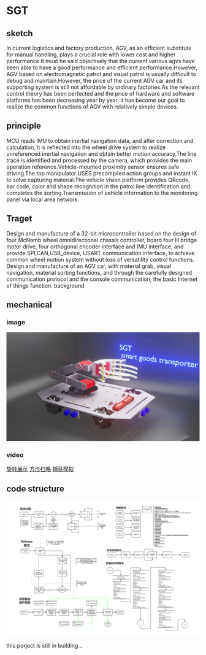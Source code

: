 # SGT
## sketch
  In current logistics and factory production, AGV, as an efficient substitute for manual handling, plays a crucial role with lower cost and higher performance.It must be said objectively that the current various agvs have been able to have a good performance and efficient performance.However, AGV based on electromagnetic patrol and visual patrol is usually difficult to debug and maintain.However, the price of the current AGV car and its supporting system is still not affordable by ordinary factories.As the relevant control theory has been perfected and the price of hardware and software platforms has been decreasing year by year, it has become our goal to realize the common functions of AGV with relatively simple devices.
## principle
  MCU reads IMU to obtain inertial navigation data, and after correction and calculation, it is reflected into the wheel drive system to realize unreferenced inertial navigation and obtain better motion accuracy.The line trace is identified and processed by the camera, which provides the main operation reference.Vehicle-mounted proximity sensor ensures safe driving.The top manipulator USES precompiled action groups and instant IK to solve capturing material.The vehicle vision platform provides QRcode, bar code, color and shape recognition in the patrol line identification and completes the sorting.Transmission of vehicle information to the monitoring panel via local area network.
## Traget
  Design and manufacture of a 32-bit microcontroller based on the design of four McNamb wheel omnidirectional chassis controller, board four H bridge motor drive, four orthogonal encoder interface and IMU interface, and provide SPI,CAN,USB_device, USART communication interface, to achieve common wheel motion system without loss of versatility control functions.
Design and manufacture of an AGV car, with material grab, visual navigation, material sorting functions, and through the carefully designed communication protocol and the console communication, the basic Internet of things function.
background
## mechanical
### image
  ![ModleDisplay](https://github.com/PhaseTechnician/SGT/blob/master/media/SGT_final_Eeve.jpg)
### video
  [旋转展示](https://github.com/PhaseTechnician/SGT/blob/master/media/%E6%97%8B%E8%BD%AC%E5%BE%AA%E7%8E%AF%E5%B1%95%E7%A4%BA.mp4)
  [方形扫略](https://github.com/PhaseTechnician/SGT/blob/master/media/%E7%8E%AF%E8%A7%86%E8%A7%86%E9%A2%91.mp4)
  [捕获模拟](https://github.com/PhaseTechnician/SGT/blob/master/media/%E8%BF%90%E5%8A%A8%E6%8D%95%E8%8E%B7%E6%BC%94%E7%A4%BA.mp4)
## code structure
  ![code](https://github.com/PhaseTechnician/SGT/blob/master/media/flow.png)

this porject is still in building...
